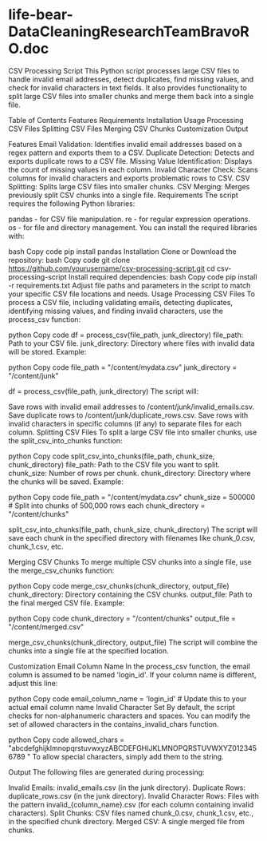 # life-bear-DataCleaningResearchTeamBravoRO.doc

CSV Processing Script
This Python script processes large CSV files to handle invalid email addresses, detect duplicates, find missing values, and check for invalid characters in text fields. It also provides functionality to split large CSV files into smaller chunks and merge them back into a single file.

Table of Contents
Features
Requirements
Installation
Usage
Processing CSV Files
Splitting CSV Files
Merging CSV Chunks
Customization
Output


Features
Email Validation: Identifies invalid email addresses based on a regex pattern and exports them to a CSV.
Duplicate Detection: Detects and exports duplicate rows to a CSV file.
Missing Value Identification: Displays the count of missing values in each column.
Invalid Character Check: Scans columns for invalid characters and exports problematic rows to CSV.
CSV Splitting: Splits large CSV files into smaller chunks.
CSV Merging: Merges previously split CSV chunks into a single file.
Requirements
The script requires the following Python libraries:

pandas - for CSV file manipulation.
re - for regular expression operations.
os - for file and directory management.
You can install the required libraries with:

bash
Copy code
pip install pandas
Installation
Clone or Download the repository:
bash
Copy code
git clone https://github.com/yourusername/csv-processing-script.git
cd csv-processing-script
Install required dependencies:
bash
Copy code
pip install -r requirements.txt
Adjust file paths and parameters in the script to match your specific CSV file locations and needs.
Usage
Processing CSV Files
To process a CSV file, including validating emails, detecting duplicates, identifying missing values, and finding invalid characters, use the process_csv function:

python
Copy code
df = process_csv(file_path, junk_directory)
file_path: Path to your CSV file.
junk_directory: Directory where files with invalid data will be stored.
Example:

python
Copy code
file_path = "/content/mydata.csv"
junk_directory = "/content/junk"

df = process_csv(file_path, junk_directory)
The script will:

Save rows with invalid email addresses to /content/junk/invalid_emails.csv.
Save duplicate rows to /content/junk/duplicate_rows.csv.
Save rows with invalid characters in specific columns (if any) to separate files for each column.
Splitting CSV Files
To split a large CSV file into smaller chunks, use the split_csv_into_chunks function:

python
Copy code
split_csv_into_chunks(file_path, chunk_size, chunk_directory)
file_path: Path to the CSV file you want to split.
chunk_size: Number of rows per chunk.
chunk_directory: Directory where the chunks will be saved.
Example:

python
Copy code
file_path = "/content/mydata.csv"
chunk_size = 500000  # Split into chunks of 500,000 rows each
chunk_directory = "/content/chunks"

split_csv_into_chunks(file_path, chunk_size, chunk_directory)
The script will save each chunk in the specified directory with filenames like chunk_0.csv, chunk_1.csv, etc.

Merging CSV Chunks
To merge multiple CSV chunks into a single file, use the merge_csv_chunks function:

python
Copy code
merge_csv_chunks(chunk_directory, output_file)
chunk_directory: Directory containing the CSV chunks.
output_file: Path to the final merged CSV file.
Example:

python
Copy code
chunk_directory = "/content/chunks"
output_file = "/content/merged.csv"

merge_csv_chunks(chunk_directory, output_file)
The script will combine the chunks into a single file at the specified location.

Customization
Email Column Name
In the process_csv function, the email column is assumed to be named 'login_id'. If your column name is different, adjust this line:

python
Copy code
email_column_name = 'login_id'  # Update this to your actual email column name
Invalid Character Set
By default, the script checks for non-alphanumeric characters and spaces. You can modify the set of allowed characters in the contains_invalid_chars function.

python
Copy code
allowed_chars = "abcdefghijklmnopqrstuvwxyzABCDEFGHIJKLMNOPQRSTUVWXYZ0123456789 "
To allow special characters, simply add them to the string.

Output
The following files are generated during processing:

Invalid Emails: invalid_emails.csv (in the junk directory).
Duplicate Rows: duplicate_rows.csv (in the junk directory).
Invalid Character Rows: Files with the pattern invalid_{column_name}.csv (for each column containing invalid characters).
Split Chunks: CSV files named chunk_0.csv, chunk_1.csv, etc., in the specified chunk directory.
Merged CSV: A single merged file from chunks.
